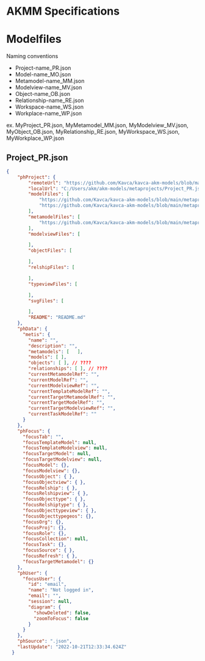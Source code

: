 
# AKMM Specifications

# Modelfiles

Naming conventions

- Project-name_PR.json
- Model-name_MO.json
- Metamodel-name_MM.json
- Modelview-name_MV.json
- Object-name_OB.json
- Relationship-name_RE.json
- Workspace-name_WS.json
- Workplace-name_WP.json

ex. 
MyProject_PR.json, MyMetamodel_MM.json, MyModelview_MV.json, MyObject_OB.json, MyRelationship_RE.json, MyWorkspace_WS.json, MyWorkplace_WP.json

## Project_PR.json

```JSON
{
    "phProject": {
        "remoteUrl": "https://github.com/Kavca/kavca-akm-models/blob/main/metaprojects/Project_PR.json",
        "localUrl": "C:/Users/akm/akm-models/metaprojects/Project_PR.json",
        "modelFiles": [
            "https://github.com/Kavca/kavca-akm-models/blob/main/metaprojects/AAAAA_MO.json",
            "https://github.com/Kavca/kavca-akm-models/blob/main/metaprojects/BBBBB_MO.json"
        ], 
        "metamodelFiles": [
            "https://github.com/Kavca/kavca-akm-models/blob/main/metaprojects/CCCCC_MM.json"
        ],
        "modelviewFiles": [

        ],
        "objectFiles": [

        ],
        "relshipFiles": [

        ],
        "typeviewFiles": [

        ],
        "svgFiles": [

        ],
        "README": "README.md"
    },
    "phData": {
      "metis": {
        "name": "",
        "description": "",
        "metamodels": [   ],
        "models": [ ],
        "objects": [ ], // ????
        "relationships": [ ], // ????
        "currentMetamodelRef": "",
        "currentModelRef": "",
        "currentModelviewRef": "",
        "currentTemplateModelRef": "",
        "currentTargetMetamodelRef": "",
        "currentTargetModelRef": "",
        "currentTargetModelviewRef": "",
        "currentTaskModelRef": ""
      }
    },
    "phFocus": {
      "focusTab": "",
      "focusTemplateModel": null,
      "focusTemplateModelview": null,
      "focusTargetModel": null,
      "focusTargetModelview": null,
      "focusModel": {},
      "focusModelview": {},
      "focusObject": { },
      "focusObjectview": { },
      "focusRelship": { },
      "focusRelshipview": { },
      "focusObjecttype": { },
      "focusRelshiptype": { },
      "focusObjecttypeview": { },
      "focusObjecttypegeos": {},
      "focusOrg": {},
      "focusProj": {},
      "focusRole": {},
      "focusCollection": null,
      "focusTask": {},
      "focusSource": { },
      "focusRefresh": { },
      "focusTargetMetamodel": {}
    },
    "phUser": {
      "focusUser": {
        "id": "email",
        "name": "Not logged in",
        "email": "",
        "session": null,
        "diagram": {
          "showDeleted": false,
          "zoomToFocus": false
        }
      }
    },
    "phSource": ".json",
    "lastUpdate": "2022-10-21T12:33:34.624Z"
  }
```